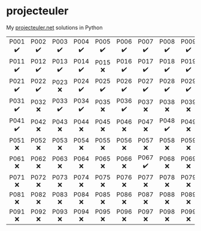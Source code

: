 # projecteuler

My [projecteuler.net](https://projecteuler.net) solutions in Python

|  |  |  |  |  |  |  |  |  |  |
| :---: | :---: | :---: | :---: | :---: | :---: | :---: | :---: | :---: | :---: |
| P001<br>:heavy_check_mark: | P002<br>:heavy_check_mark: | P003<br>:heavy_check_mark: | P004<br>:heavy_check_mark: | P005<br>:heavy_check_mark: | P006<br>:heavy_check_mark: | P007<br>:heavy_check_mark: | P008<br>:heavy_check_mark: | P009<br>:heavy_check_mark: | P010<br>:heavy_check_mark: | 
| P011<br>:heavy_check_mark: | P012<br>:heavy_check_mark: | P013<br>:heavy_check_mark: | P014<br>:heavy_check_mark: | P015<br>:x: | P016<br>:heavy_check_mark: | P017<br>:heavy_check_mark: | P018<br>:heavy_check_mark: | P019<br>:heavy_check_mark: | P020<br>:heavy_check_mark: | 
| P021<br>:heavy_check_mark: | P022<br>:heavy_check_mark: | P023<br>:x: | P024<br>:heavy_check_mark: | P025<br>:heavy_check_mark: | P026<br>:heavy_check_mark: | P027<br>:heavy_check_mark: | P028<br>:heavy_check_mark: | P029<br>:heavy_check_mark: | P030<br>:heavy_check_mark: | 
| P031<br>:heavy_check_mark: | P032<br>:x: | P033<br>:heavy_check_mark: | P034<br>:heavy_check_mark: | P035<br>:x: | P036<br>:heavy_check_mark: | P037<br>:x: | P038<br>:x: | P039<br>:x: | P040<br>:x: | 
| P041<br>:heavy_check_mark: | P042<br>:x: | P043<br>:x: | P044<br>:x: | P045<br>:x: | P046<br>:x: | P047<br>:x: | P048<br>:heavy_check_mark: | P049<br>:x: | P050<br>:x: |
| P051<br>:x: | P052<br>:x: | P053<br>:x: | P054<br>:x: | P055<br>:x: | P056<br>:x: | P057<br>:x: | P058<br>:x: | P059<br>:x: | P060<br>:x: |
| P061<br>:x: | P062<br>:x: | P063<br>:x: | P064<br>:x: | P065<br>:x: | P066<br>:x: | P067<br>:heavy_check_mark: | P068<br>:x: | P069<br>:x: | P070<br>:x: |
| P071<br>:x: | P072<br>:x: | P073<br>:x: | P074<br>:x: | P075<br>:x: | P076<br>:x: | P077<br>:x: | P078<br>:x: | P079<br>:x: | P080<br>:x: |
| P081<br>:x: | P082<br>:x: | P083<br>:x: | P084<br>:x: | P085<br>:x: | P086<br>:x: | P087<br>:x: | P088<br>:x: | P089<br>:x: | P090<br>:x: |
| P091<br>:x: | P092<br>:x: | P093<br>:x: | P094<br>:x: | P095<br>:x: | P096<br>:x: | P097<br>:x: | P098<br>:x: | P099<br>:x: | P100<br>:x: |